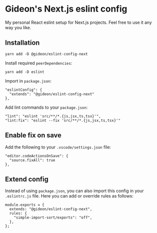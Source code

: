 # Gideon's Next.js eslint config

My personal React eslint setup for Next.js projects. Feel free to use it any way you like.

## Installation

```
yarn add -D @gideon/eslint-config-next
```

Install required `peerDependencies`:

```
yarn add -D eslint
```

Import in `package.json`:

```
"eslintConfig": {
  "extends": "@gideon/eslint-config-next"
},
```

Add lint commands to your `package.json`:

```
"lint": "eslint 'src/**/*.{js,jsx,ts,tsx}'",
"lint:fix": "eslint --fix 'src/**/*.{js,jsx,ts,tsx}'"
```

## Enable fix on save

Add the following to your `.vscode/settings.json` file:

```
"editor.codeActionsOnSave": {
  "source.fixAll": true
},
```

## Extend config

Instead of using `package.json`, you can also import this config in your `.eslintrc.js` file. Here you can add or override rules as follows:

```
module.exports = {
  extends: "@gideon/eslint-config-next",
  rules: {
    "simple-import-sort/exports": "off",
  },
};
```

